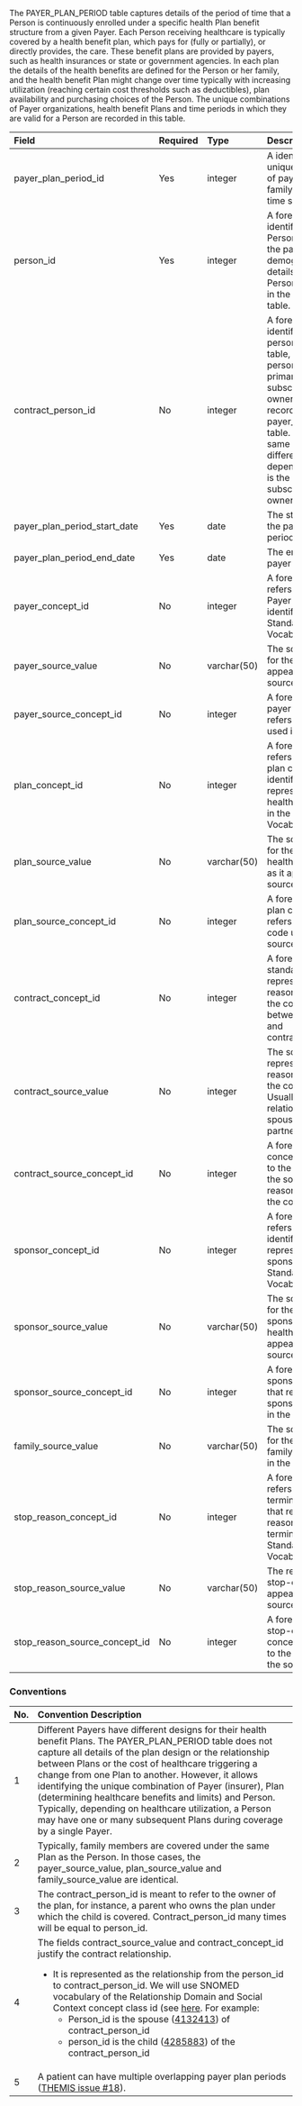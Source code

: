 The PAYER_PLAN_PERIOD table captures details of the period of time that a Person is continuously enrolled under a specific health Plan benefit structure from a given Payer. Each Person receiving healthcare is typically covered by a health benefit plan, which pays for (fully or partially), or directly provides, the care. These benefit plans are provided by payers, such as health insurances or state or government agencies. In each plan the details of the health benefits are defined for the Person or her family, and the health benefit Plan might change over time typically with increasing utilization (reaching certain cost thresholds such as deductibles), plan availability and purchasing choices of the Person. The unique combinations of Payer organizations, health benefit Plans and time periods in which they are valid for a Person are recorded in this table.

Field|Required|Type|Description
:------------------------------|:--------|:------------|:----------------------------------------------
|payer_plan_period_id			|Yes|integer|A identifier for each unique combination of payer, plan, family code and time span.|
|person_id						|Yes|integer|A foreign key identifier to the Person covered by the payer. The demographic details of that Person are stored in the PERSON table.|
|contract_person_id				|No|integer|A foreign key identifier to the person_id in person table, for the person who is the primary subscriber/contract owner for the record in the payer_plan_period table. Maybe the same person or different person, depending on who is the primary subscriber/contract owner.|
|payer_plan_period_start_date	|Yes|date|The start date of the payer plan period.|
|payer_plan_period_end_date		|Yes|date|The end date of the payer plan period.|
|payer_concept_id				|No|integer|A foreign key that refers to a standard Payer concept identifier in the Standarized Vocabularies|
|payer_source_value				|No|varchar(50)|The source code for the payer as it appears in the source data.|
|payer_source_concept_id		|No|integer|A foreign key to a payer concept that refers to the code used in the source.|
|plan_concept_id				|No|integer|A foreign key that refers to a standard plan concept identifier that represents the health benefit plan in the Standardized Vocabularies.|
|plan_source_value				|No|varchar(50)|The source code for the Person's health benefit plan as it appears in the source data.|
|plan_source_concept_id			|No|integer|A foreign key to a plan concept that refers to the plan code used in the source data.|
|contract_concept_id			|No|integer|A foreign key to a standard concept representing the reason justifying the contract between person_id and contract_person_id.|
|contract_source_value			|No|integer|The source code representing the reason justifying the contract. Usually it is family relationship like a spouse, domestic partner, child etc.|
|contract_source_concept_id		|No|integer|A foreign key to a concept that refers to the code used in the source as the reason justifying the contract.|
|sponsor_concept_id				|No|integer|A foreign key that refers to a concept identifier that represents the sponsor in the Standardized Vocabularies.|
|sponsor_source_value			|No|varchar(50)|The source code for the Person's sponsor of the health plan as it appears in the source data.|
|sponsor_source_concept_id		|No|integer|A foreign key to a sponsor concept that refers to the sponsor code used in the source data.|
|family_source_value			|No|varchar(50)|The source code for the Person's family as it appears in the source data.|
|stop_reason_concept_id			|No|integer|A foreign key that refers to a standard termination reason that represents the reason for the termination in the Standardized Vocabularies.|
|stop_reason_source_value		|No|varchar(50)|The reason for stop-coverage as it appears in the source data.|
|stop_reason_source_concept_id	|No|integer|A foreign key to a stop-coverage concept that refers to the code used in the source.|

### Conventions 

No.|Convention Description
:--------|:------------------------------------
| 1  | Different Payers have different designs for their health benefit Plans. The PAYER_PLAN_PERIOD table does not capture all details of the plan design or the relationship between Plans or the cost of healthcare triggering a change from one Plan to another. However, it allows identifying the unique combination of Payer (insurer), Plan (determining healthcare benefits and limits) and Person. Typically, depending on healthcare utilization, a Person may have one or many subsequent Plans during coverage by a single Payer. |
| 2  | Typically, family members are covered under the same Plan as the Person. In those cases, the payer_source_value, plan_source_value and family_source_value are identical. |
| 3  | The contract_person_id is meant to refer to the owner of the plan, for instance, a parent who owns the plan under which the child is covered. Contract_person_id many times will be equal to person_id. |
| 4  | The fields contract_source_value and contract_concept_id justify the contract relationship.<br><ul><li>It is represented as the relationship from the person_id to contract_person_id. We will use SNOMED vocabulary of the Relationship Domain and Social Context concept class id (see [here](http://athena.ohdsi.org/search-terms/terms?vocabulary=SNOMED&domain=Relationship&conceptClass=Social+Context&page=1&pageSize=15&query=). For example:<br><ul><li>Person_id is the spouse ([4132413](http://athena.ohdsi.org/search-terms/terms/4132413)) of contract_person_id</li><li>person_id is the child ([4285883](http://athena.ohdsi.org/search-terms/terms/4285883)) of the contract_person_id</li></ul>
| 5  | A patient can have multiple overlapping payer plan periods ([THEMIS issue #18](https://github.com/OHDSI/Themis/issues/18)).

